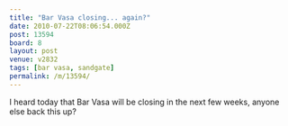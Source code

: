 ```yaml
---
title: "Bar Vasa closing... again?"
date: 2010-07-22T08:06:54.000Z
post: 13594
board: 8
layout: post
venue: v2832
tags: [bar vasa, sandgate]
permalink: /m/13594/
---
```

I heard today that Bar Vasa will be closing in the next few weeks, anyone else back this up?
